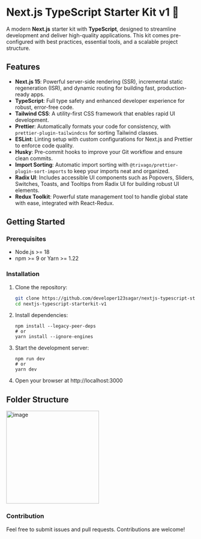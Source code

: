 # Next.js TypeScript Starter Kit v1 🚀

A modern **Next.js** starter kit with **TypeScript**, designed to streamline development and deliver high-quality applications. This kit comes pre-configured with best practices, essential tools, and a scalable project structure.

## Features

- **Next.js 15**: Powerful server-side rendering (SSR), incremental static regeneration (ISR), and dynamic routing for building fast, production-ready apps.
- **TypeScript**: Full type safety and enhanced developer experience for robust, error-free code.
- **Tailwind CSS**: A utility-first CSS framework that enables rapid UI development.
- **Prettier**: Automatically formats your code for consistency, with `prettier-plugin-tailwindcss` for sorting Tailwind classes.
- **ESLint**: Linting setup with custom configurations for Next.js and Prettier to enforce code quality.
- **Husky**: Pre-commit hooks to improve your Git workflow and ensure clean commits.
- **Import Sorting**: Automatic import sorting with `@trivago/prettier-plugin-sort-imports` to keep your imports neat and organized.
- **Radix UI**: Includes accessible UI components such as Popovers, Sliders, Switches, Toasts, and Tooltips from Radix UI for building robust UI elements.
- **Redux Toolkit**: Powerful state management tool to handle global state with ease, integrated with React-Redux.

## Getting Started

### Prerequisites

- Node.js >= 18
- npm >= 9 or Yarn >= 1.22

### Installation

1. Clone the repository:
   ```bash
   git clone https://github.com/developer123sagar/nextjs-typescript-starterkit-v1.git
   cd nextjs-typescript-starterkit-v1
   ```
2. Install dependencies:
   ```
   npm install --legacy-peer-deps
   # or
   yarn install --ignore-engines
   ```
3. Start the development server:
   ```
   npm run dev
   # or
   yarn dev
   ```
4. Open your browser at http://localhost:3000

## Folder Structure

<img width="247" alt="image" src="https://github.com/user-attachments/assets/5754888d-5e05-4e08-846b-f384c5e43631">


### Contribution

Feel free to submit issues and pull requests. Contributions are welcome!
